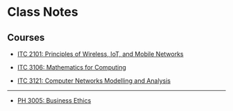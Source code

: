 # Class Notes

## Courses
- [ITC 2101: Principles of Wireless, IoT, and Mobile Networks](ITC2101/ITC2101.html)

- [ITC 3106: Mathematics for Computing](ITC3106/ITC3106.html)

- [ITC 3121: Computer Networks Modelling and Analysis](ITC3121/ITC3121.html)

---

- [PH 3005: Business Ethics](PH3005/PH3005.html)
